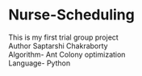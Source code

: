 # Nurse-Scheduling
This is my first trial group project
<br>
Author Saptarshi Chakraborty
<br>
Algorithm- Ant Colony optimization
<br>
Language- Python
